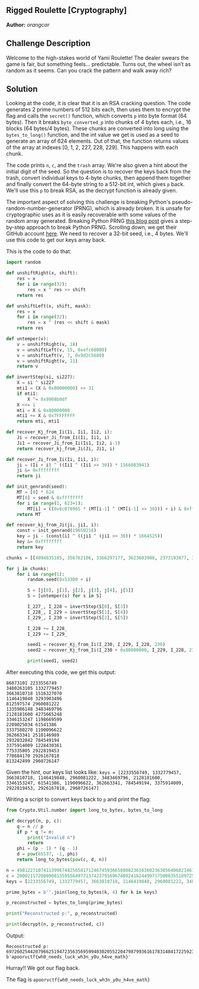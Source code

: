 ## Rigged Roulette [Cryptography]

**Author:** _orangcar_

## Challenge Description

Welcome to the high-stakes world of Yami Roulette! The dealer swears the game is fair, but something feels... predictable. Turns out, the wheel isn’t as random as it seems. Can you crack the pattern and walk away rich?

## Solution

Looking at the code, it is clear that it is an RSA cracking question. The code generates 2 prime numbers of 512 bits each, then uses them to encrypt the flag and calls the `secret()` function, which converts `p` into byte format (64 bytes). Then it breaks `byte_converted_p` into chunks of 4 bytes each, i.e., 16 blocks (64 bytes/4 bytes). These chunks are converted into long using the `bytes_to_long()` function, and the int value we get is used as a seed to generate an array of 624 elements. Out of that, the function returns values of the array at indexes [0, 1, 2, 227, 228, 229]. This happens with each chunk.

The code prints `n`, `c`, and the `trash` array. We're also given a hint about the initial digit of the seed. So the question is to recover the keys back from the trash, convert individual keys to 4-byte chunks, then append them together and finally convert the 64-byte string to a 512-bit int, which gives `p` back. We'll use this `p` to break RSA, as the decrypt function is already given.

The important aspect of solving this challenge is breaking Python's pseudo-random-number-generator (PRNG), which is already broken. It is unsafe for cryptographic uses as it is easily recoverable with some values of the random array generated. Breaking Python PRNG [this blog post](https://stackered.com/blog/python-random-prediction/) gives a step-by-step approach to break Python PRNG. Scrolling down, we get their GitHub account [here](https://github.com/StackeredSAS/python-random-playground). We need to recover a 32-bit seed, i.e., 4 bytes. We'll use this code to get our keys array back.

This is the code to do that:

```python
import random

def unshiftRight(x, shift):
    res = x
    for i in range(32):
        res = x ^ res >> shift
    return res

def unshiftLeft(x, shift, mask):
    res = x
    for i in range(32):
        res = x ^ (res << shift & mask)
    return res

def untemper(v):
    v = unshiftRight(v, 18)
    v = unshiftLeft(v, 15, 0xefc60000)
    v = unshiftLeft(v, 7, 0x9d2c5680)
    v = unshiftRight(v, 11)
    return v

def invertStep(si, si227):
    X = si ^ si227
    mti1 = (X & 0x80000000) >> 31
    if mti1:
        X ^= 0x9908b0df
    X <<= 1
    mti = X & 0x80000000
    mti1 += X & 0x7FFFFFFF
    return mti, mti1

def recover_Kj_from_Ii(Ii, Ii1, Ii2, i):
    Ji = recover_Ji_from_Ii(Ii, Ii1, i)
    Ji1 = recover_Ji_from_Ii(Ii1, Ii2, i-1)
    return recover_kj_from_Ji(Ji, Ji1, i)

def recover_Ji_from_Ii(Ii, Ii1, i):
    ji = (Ii + i) ^ ((Ii1 ^ (Ii1 >> 30)) * 1566083941)
    ji &= 0xffffffff
    return ji

def init_genrand(seed):
    MT = [0] * 624
    MT[0] = seed & 0xffffffff
    for i in range(1, 623+1):
        MT[i] = ((0x6c078965 * (MT[i-1] ^ (MT[i-1] >> 30))) + i) & 0xffffffff
    return MT

def recover_kj_from_Ji(ji, ji1, i):
    const = init_genrand(19650218)
    key = ji - (const[i] ^ ((ji1 ^ (ji1 >> 30)) * 1664525))
    key &= 0xffffffff
    return key

chunks = [[4094835185, 356762106, 3366297177, 3623603908, 2373193877, 3203846780], [3406548083, 4062546425, 1376818797, 394516489, 3907909298, 3898652639], [1287222167, 2995584073, 1693598779, 811229118, 1707629246, 3304354912], [1243120984, 3460569159, 2340013171, 172985849, 3180767622, 1551040428], [800057846, 2682940396, 123193243, 3036600707, 3794295715, 2393381294], [892967018, 2206189721, 2843934106, 1056160791, 2522099700, 1152632788], [2774545485, 3977855291, 4203604373, 3669198182, 3583908975, 1060491729], [4112967206, 3535798795, 3120649323, 25986165, 2427485753, 1350615610], [318330051, 2236838130, 2496969378, 3525774414, 4069600592, 2282092160], [563544583, 2592975485, 935828735, 2978557025, 2012930992, 995780339], [3460985768, 3379763321, 2949965528, 1505018344, 2512823468, 1021031395], [3394216535, 2529203380, 2768254272, 236994372, 1634295888, 1133018765], [2866010958, 1712165916, 1348052226, 1280486865, 3780769383, 2391071461], [3641791377, 3432968590, 3350590316, 1048613032, 3540539809, 2649316279], [1923548320, 656195356, 4041871255, 2963016066, 3551386262, 3046838184], [2069834435, 1706541602, 4050137025, 857681424, 2381793628, 2665835243]]

for j in chunks:
    for i in range(1):
        random.seed(0x533D0 + i)

        S = [j[0], j[1], j[2], j[3], j[4], j[5]]
        S = [untemper(s) for s in S]

        I_227_, I_228 = invertStep(S[0], S[3])
        I_228_, I_229 = invertStep(S[1], S[4])
        I_229_, I_230 = invertStep(S[2], S[5])

        I_228 += I_228_
        I_229 += I_229_

        seed1 = recover_Kj_from_Ii(I_230, I_229, I_228, 230)
        seed2 = recover_Kj_from_Ii(I_230 + 0x80000000, I_229, I_228, 230)

        print(seed1, seed2)
```

After executing this code, we get this output:
```
86073101 2233556749
3480263105 1332779457
3663810718 1516327070
1146419848 3293903496
812597574 2960081222
1335986148 3483469796
2128181600 4275665248
3346153247 1198669599
2209025034 61541386
3337580270 1190096622
362663341 2510146989
2932032842 784549194
3375914009 1228430361
775335805 2922819453
778684170 2926167818
813242499 2960726147
```

Given the hint, our keys list looks like:
`keys = [2233556749, 1332779457, 3663810718, 1146419848, 2960081222, 3483469796, 2128181600, 3346153247, 61541386, 1190096622, 362663341, 784549194, 3375914009, 2922819453, 2926167818, 2960726147]`

Writing a script to convert keys back to `p` and print the flag:
```python
from Crypto.Util.number import long_to_bytes, bytes_to_long

def decrypt(n, p, c):
    q = n // p
    if p * q != n:
        print("Invalid n")
        return
    phi = (p - 1) * (q - 1)
    d = pow(65537, -1, phi)
    return long_to_bytes(pow(c, d, n))

n = 49812271074113996748256581712467459366588082361636023630564068214612994986892561558381532475755791032675276115848189703815816792642128355747597878537909137779400571814063186968473486503116149991224538115188352954146019052922869981051351571158735260001333011582577193684810211363872980264620807599594086051449
c = 20002117200090813595564977137423791696740924182449971750083551897250822585677154362121434423203173839416183117315744314791189230613149517277553117748654242567572304526577870897931051487912585476465888459445398180637679760443084368095041311696478979083217579778239459905993548371792893219935514397751847671981
keys = [2233556749, 1332779457, 3663810718, 1146419848, 2960081222, 3483469796, 2128181600, 3346153247, 61541386, 1190096622, 362663341, 784549194, 3375914009, 2922819453, 2926167818, 2960726147]

prime_bytes = b''.join(long_to_bytes(k, 4) for k in keys)

p_reconstructed = bytes_to_long(prime_bytes)

print("Reconstructed p:", p_reconstructed)

print(decrypt(n, p_reconstructed, c))
```

Output:
```
Reconstructed p: 6972602544207966251947235635695994030205522047987993616178314841722592376666262323509906093346558040131278962799437242718155851841922133993388359101782147
b'apoorvctf{wh0_needs_luck_wh3n_y0u_h4ve_math}'
```

Hurray!! We got our flag back.

The flag is `apoorvctf{wh0_needs_luck_wh3n_y0u_h4ve_math}`
